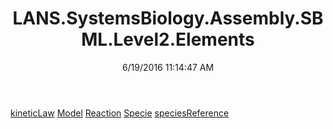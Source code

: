 ﻿---
title: LANS.SystemsBiology.Assembly.SBML.Level2.Elements
date: 6/19/2016 11:14:47 AM
---

[kineticLaw](T-LANS.SystemsBiology.Assembly.SBML.Level2.Elements.kineticLaw.html)
[Model](T-LANS.SystemsBiology.Assembly.SBML.Level2.Elements.Model.html)
[Reaction](T-LANS.SystemsBiology.Assembly.SBML.Level2.Elements.Reaction.html)
[Specie](T-LANS.SystemsBiology.Assembly.SBML.Level2.Elements.Specie.html)
[speciesReference](T-LANS.SystemsBiology.Assembly.SBML.Level2.Elements.speciesReference.html)
